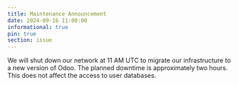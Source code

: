 ```yaml
---
title: Maintenance Announcement
date: 2024-09-16 11:00:00
informational: true
pin: true 
section: issue
---
```


We will shut down our network at 11 AM UTC to migrate our infrastructure to a new version of Odoo. The planned downtime is approximately two hours. This does not affect the access to user databases.
